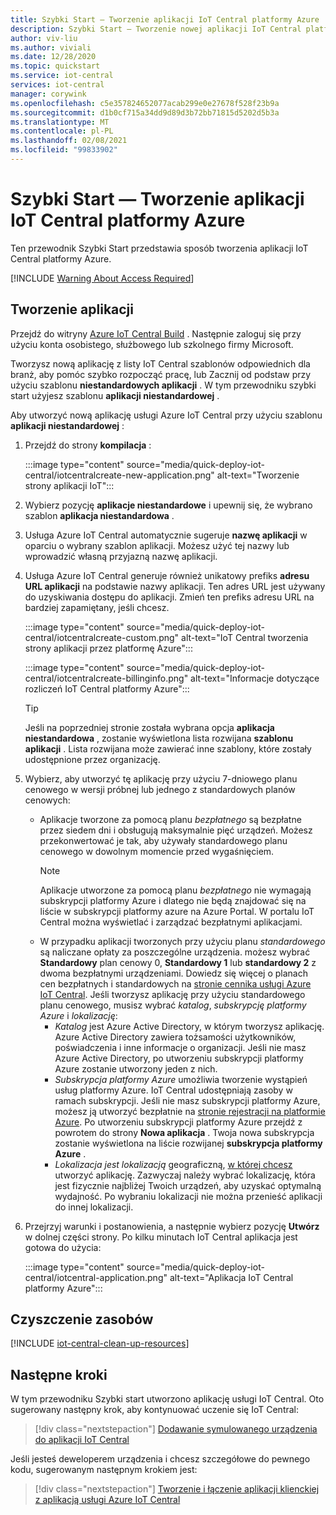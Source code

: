 ```yaml
---
title: Szybki Start — Tworzenie aplikacji IoT Central platformy Azure | Microsoft Docs
description: Szybki Start — Tworzenie nowej aplikacji IoT Central platformy Azure. Utwórz aplikację, korzystając z bezpłatnego planu cenowego lub jednego z standardowych planów cenowych.
author: viv-liu
ms.author: viviali
ms.date: 12/28/2020
ms.topic: quickstart
ms.service: iot-central
services: iot-central
manager: corywink
ms.openlocfilehash: c5e357824652077acab299e0e27678f528f23b9a
ms.sourcegitcommit: d1b0cf715a34dd9d89d3b72bb71815d5202d5b3a
ms.translationtype: MT
ms.contentlocale: pl-PL
ms.lasthandoff: 02/08/2021
ms.locfileid: "99833902"
---
```

# <a name="quickstart---create-an-azure-iot-central-application"></a>Szybki Start — Tworzenie aplikacji IoT Central platformy Azure

Ten przewodnik Szybki Start przedstawia sposób tworzenia aplikacji IoT Central platformy Azure.


[!INCLUDE [Warning About Access Required](../../../includes/iot-central-warning-contribitorrequireaccess.md)]

## <a name="create-an-application"></a>Tworzenie aplikacji

Przejdź do witryny [Azure IoT Central Build](https://aka.ms/iotcentral) . Następnie zaloguj się przy użyciu konta osobistego, służbowego lub szkolnego firmy Microsoft.

Tworzysz nową aplikację z listy IoT Central szablonów odpowiednich dla branż, aby pomóc szybko rozpocząć pracę, lub Zacznij od podstaw przy użyciu szablonu **niestandardowych aplikacji** . W tym przewodniku szybki start użyjesz szablonu **aplikacji niestandardowej** .

Aby utworzyć nową aplikację usługi Azure IoT Central przy użyciu szablonu **aplikacji niestandardowej** :

1. Przejdź do strony **kompilacja** :

    :::image type="content" source="media/quick-deploy-iot-central/iotcentralcreate-new-application.png" alt-text="Tworzenie strony aplikacji IoT":::

1. Wybierz pozycję **aplikacje niestandardowe** i upewnij się, że wybrano szablon **aplikacja niestandardowa** .

1. Usługa Azure IoT Central automatycznie sugeruje **nazwę aplikacji** w oparciu o wybrany szablon aplikacji. Możesz użyć tej nazwy lub wprowadzić własną przyjazną nazwę aplikacji.

1. Usługa Azure IoT Central generuje również unikatowy prefiks **adresu URL aplikacji** na podstawie nazwy aplikacji. Ten adres URL jest używany do uzyskiwania dostępu do aplikacji. Zmień ten prefiks adresu URL na bardziej zapamiętany, jeśli chcesz.

    :::image type="content" source="media/quick-deploy-iot-central/iotcentralcreate-custom.png" alt-text="IoT Central tworzenia strony aplikacji przez platformę Azure":::

    :::image type="content" source="media/quick-deploy-iot-central/iotcentralcreate-billinginfo.png" alt-text="Informacje dotyczące rozliczeń IoT Central platformy Azure":::

    > [!Tip]
    > Jeśli na poprzedniej stronie została wybrana opcja **aplikacja niestandardowa** , zostanie wyświetlona lista rozwijana **szablonu aplikacji** . Lista rozwijana może zawierać inne szablony, które zostały udostępnione przez organizację.

1. Wybierz, aby utworzyć tę aplikację przy użyciu 7-dniowego planu cenowego w wersji próbnej lub jednego z standardowych planów cenowych:

    - Aplikacje tworzone za pomocą planu *bezpłatnego* są bezpłatne przez siedem dni i obsługują maksymalnie pięć urządzeń. Możesz przekonwertować je tak, aby używały standardowego planu cenowego w dowolnym momencie przed wygaśnięciem.
        > [!NOTE]
        > Aplikacje utworzone za pomocą planu *bezpłatnego* nie wymagają subskrypcji platformy Azure i dlatego nie będą znajdować się na liście w subskrypcji platformy azure na Azure Portal. W portalu IoT Central można wyświetlać i zarządzać bezpłatnymi aplikacjami.          
    - W przypadku aplikacji tworzonych przy użyciu planu *standardowego* są naliczane opłaty za poszczególne urządzenia. możesz wybrać **Standardowy** plan cenowy 0, **Standardowy 1** lub **standardowy 2** z dwoma bezpłatnymi urządzeniami. Dowiedz się więcej o planach cen bezpłatnych i standardowych na [stronie cennika usługi Azure IoT Central](https://azure.microsoft.com/pricing/details/iot-central/). Jeśli tworzysz aplikację przy użyciu standardowego planu cenowego, musisz wybrać *katalog*, *subskrypcję platformy Azure* i *lokalizację*:
        - *Katalog* jest Azure Active Directory, w którym tworzysz aplikację. Azure Active Directory zawiera tożsamości użytkowników, poświadczenia i inne informacje o organizacji. Jeśli nie masz Azure Active Directory, po utworzeniu subskrypcji platformy Azure zostanie utworzony jeden z nich.
        - *Subskrypcja platformy Azure* umożliwia tworzenie wystąpień usług platformy Azure. IoT Central udostępniają zasoby w ramach subskrypcji. Jeśli nie masz subskrypcji platformy Azure, możesz ją utworzyć bezpłatnie na [stronie rejestracji na platformie Azure](https://aka.ms/createazuresubscription). Po utworzeniu subskrypcji platformy Azure przejdź z powrotem do strony **Nowa aplikacja** . Twoja nowa subskrypcja zostanie wyświetlona na liście rozwijanej **subskrypcja platformy Azure** .
        - *Lokalizacja jest lokalizacją* geograficzną, [w której chcesz](https://azure.microsoft.com/global-infrastructure/geographies/) utworzyć aplikację. Zazwyczaj należy wybrać lokalizację, która jest fizycznie najbliżej Twoich urządzeń, aby uzyskać optymalną wydajność. Po wybraniu lokalizacji nie można przenieść aplikacji do innej lokalizacji.

1. Przejrzyj warunki i postanowienia, a następnie wybierz pozycję **Utwórz** w dolnej części strony. Po kilku minutach IoT Central aplikacja jest gotowa do użycia:

    :::image type="content" source="media/quick-deploy-iot-central/iotcentral-application.png" alt-text="Aplikacja IoT Central platformy Azure":::

## <a name="clean-up-resources"></a>Czyszczenie zasobów

[!INCLUDE [iot-central-clean-up-resources](../../../includes/iot-central-clean-up-resources.md)]

## <a name="next-steps"></a>Następne kroki

W tym przewodniku Szybki start utworzono aplikację usługi IoT Central. Oto sugerowany następny krok, aby kontynuować uczenie się IoT Central:

> [!div class="nextstepaction"]
> [Dodawanie symulowanego urządzenia do aplikacji IoT Central](./quick-create-simulated-device.md)

Jeśli jesteś deweloperem urządzenia i chcesz szczegółowe do pewnego kodu, sugerowanym następnym krokiem jest:
> [!div class="nextstepaction"]
> [Tworzenie i łączenie aplikacji klienckiej z aplikacją usługi Azure IoT Central](./tutorial-connect-device.md)